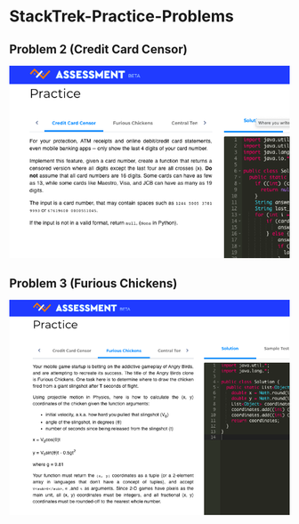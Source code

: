 # StackTrek-Practice-Problems
## Problem 2 (Credit Card Censor)
![](problem2.png)
## Problem 3 (Furious Chickens)
![](problem3.png)
